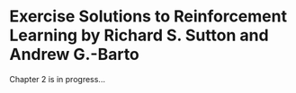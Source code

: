 # Exercise Solutions to Reinforcement Learning by Richard S. Sutton and Andrew G.-Barto

Chapter 2 is in progress...

